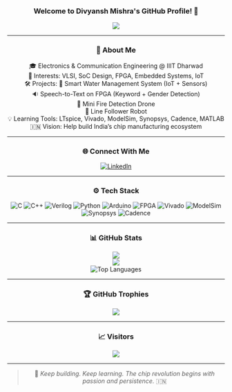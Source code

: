 <h3 align="center">
  Welcome to Divyansh Mishra's GitHub Profile! 👋
</h3>

<p align="center">
  <a href="https://github.com/divyanshmishra1">
    <img src="https://readme-typing-svg.herokuapp.com?font=Fira+Code&size=22&duration=2500&pause=800&center=true&vCenter=true&multiline=true&width=650&height=100&lines=Hi%2C+I+am+Divyansh+Mishra;ECE+Undergrad+at+IIIT+Dharwad;Aspiring+VLSI+Engineer+%7C+FPGA+and+EDA+Explorer">
  </a>
</p>

---

<div align="center">

### 💫 About Me

🎓 Electronics & Communication Engineering @ IIIT Dharwad  
🔬 Interests: VLSI, SoC Design, FPGA, Embedded Systems, IoT  
🛠️ Projects:
 🚰 Smart Water Management System (IoT + Sensors)  
 🔉 Speech-to-Text on FPGA (Keyword + Gender Detection)  
 🚁 Mini Fire Detection Drone  
 🤖 Line Follower Robot  
💡 Learning Tools: LTspice, Vivado, ModelSim, Synopsys, Cadence, MATLAB  
🇮🇳 Vision: Help build India’s chip manufacturing ecosystem  

---

### 🌐 Connect With Me

[![LinkedIn](https://img.shields.io/badge/LinkedIn-%230077B5.svg?logo=linkedin&logoColor=white)](https://www.linkedin.com/in/divyansh-mishra-203664241/)

---

### ⚙️ Tech Stack

![C](https://img.shields.io/badge/C-%2300599C.svg?style=flat&logo=c&logoColor=white)
![C++](https://img.shields.io/badge/C++-%2300599C.svg?style=flat&logo=c%2B%2B&logoColor=white)
![Verilog](https://img.shields.io/badge/Verilog-red?style=flat)
![Python](https://img.shields.io/badge/Python-3670A0?style=flat&logo=python&logoColor=ffdd54)
![Arduino](https://img.shields.io/badge/Arduino-00979D?style=flat&logo=arduino&logoColor=white)
![FPGA](https://img.shields.io/badge/FPGA-blue?style=flat)
![Vivado](https://img.shields.io/badge/Vivado-yellow?style=flat)
![ModelSim](https://img.shields.io/badge/ModelSim-007ACC?style=flat)
![Synopsys](https://img.shields.io/badge/Synopsys-red?style=flat)
![Cadence](https://img.shields.io/badge/Cadence-red?style=flat)

---

### 📊 GitHub Stats

<img src="https://github-readme-stats.vercel.app/api?username=divyanshmishra1&show_icons=true&theme=radical&count_private=true&cache_seconds=1800" />
<br/>
<img src="https://github-readme-streak-stats.herokuapp.com?user=divyanshmishra1&theme=radical&count_private=true&cache_seconds=1800" />
<br/>
<img src="https://github-readme-stats.vercel.app/api/top-langs/?username=divyanshmishra1&layout=compact&theme=radical&count_private=true&cache_seconds=1800&hide_border=true" alt="Top Languages" />


---

### 🏆 GitHub Trophies

<img src="https://github-profile-trophy.vercel.app/?username=divyanshmishra1&theme=discord&margin-w=8" />

---

### 📈 Visitors

<img src="https://komarev.com/ghpvc/?username=divyanshmishra1&label=Profile+Views&color=ff69b4&style=flat-square" />

---

> 🔧 *Keep building. Keep learning. The chip revolution begins with passion and persistence.* 🇮🇳

</div>
